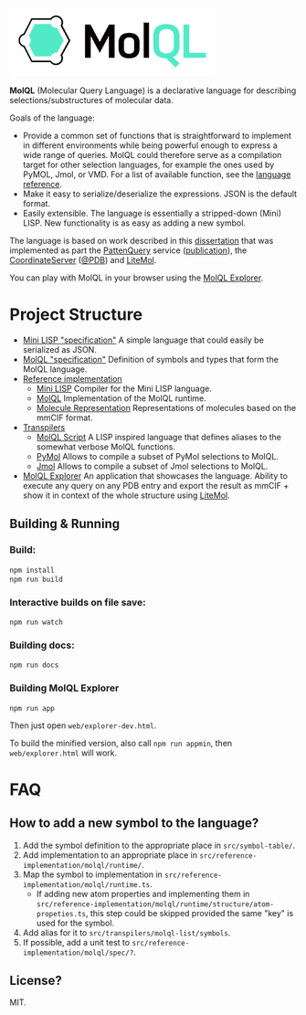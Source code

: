 ![Logo](docs/logo.png)

**MolQL** (Molecular Query Language) is a declarative language for describing selections/substructures of molecular data. 

Goals of the language:

* Provide a common set of functions that is straightforward to implement in different environments while being powerful enough to express a wide range of queries. MolQL could therefore serve as a compilation target for other selection languages, for example the ones used by PyMOL, Jmol, or VMD. For a list of available function, see 
the [language reference](docs/language-reference.md).
* Make it easy to serialize/deserialize the expressions. JSON is the default format.
* Easily extensible. The language is essentially a stripped-down (Mini) LISP. New functionality is as easy as adding a new symbol.

The language is based on work described in this [dissertation](https://is.muni.cz/th/140435/fi_d/thesis.pdf)
that was implemented as part the [PattenQuery](http://webchem.ncbr.muni.cz/Platform/PatternQuery/Index) service ([publication](http://dx.doi.org/10.1093/nar/gkv561)), the [CoordinateServer](https://cs.litemol.org) ([@PDB](https://www.ebi.ac.uk/pdbe/coordinates/)) and [LiteMol](https://github.com/dsehnal/LiteMol).

You can play with MolQL in your browser using the [MolQL Explorer](https://molql.github.io/explorer.html).

Project Structure
========

* [Mini LISP "specification"](src/mini-lisp) A simple language that could easily be serialized as JSON.
* [MolQL "specification"](src/molql) Definition of symbols and types that form the MolQL language.
* [Reference implementation](src/reference-implementation)
    * [Mini LISP](src/reference-implementation/mini-lisp) Compiler for the Mini LISP language.
    * [MolQL](src/reference-implementation/molql) Implementation of the MolQL runtime.
    * [Molecule Representation](src/reference-implementation/molecule) Representations of molecules based on the mmCIF format.
* [Transpilers](src/transpilers)
    * [MolQL Script](src/transpilers/molql-script) A LISP inspired language that defines aliases to the somewhat verbose MolQL functions.
    * [PyMol](src/transpilers/pymol) Allows to compile a subset of PyMol selections to MolQL.
    * [Jmol](src/transpilers/jmol) Allows to compile a subset of Jmol selections to MolQL.
* [MolQL Explorer](src/molql-explorer) An application that showcases the language. Ability to execute any query on any PDB entry and export the result as mmCIF + show it in context of the whole structure using [LiteMol](https://github.com/dsehnal/LiteMol).

## Building & Running

### Build:

    npm install
    npm run build

### Interactive builds on file save:

    npm run watch

### Building docs:
 
    npm run docs

### Building MolQL Explorer

    npm run app

Then just open ``web/explorer-dev.html``.

To build the minified version, also call ``npm run appmin``, then ``web/explorer.html`` will work.

# FAQ

## How to add a new symbol to the language?

1) Add the symbol definition to the appropriate place in ``src/symbol-table/``.
2) Add implementation to an appropriate place in ``src/reference-implementation/molql/runtime/``.
3) Map the symbol to implementation in ``src/reference-implementation/molql/runtime.ts``.
    * If adding new atom properties and implementing them in ``src/reference-implementation/molql/runtime/structure/atom-propeties.ts``, this step could be skipped provided the same "key" is used for the symbol.
4) Add alias for it to ``src/transpilers/molql-list/symbols``.
5) If possible, add a unit test to ``src/reference-implementation/molql/spec/?``.

## License?

MIT.
